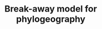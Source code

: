---
title: Break-away model for phylogeography
url_beast2_imp: http://dx.doi.org/10.1038/s41559-018-0489-3
label_beast2_imp: "Bouckaert2017"
pr_beast2_imp: true
url_beast1_imp: 
label_beast1_imp: 
pr_beast1_imp: false
url_theory: http://dx.doi.org/10.1038/s41559-018-0489-3
label_theory: Bouckaert2017
label_source: break_away
url_example_xml: http:/2018/03/12/break-away-phylogeography.html
url_source: https://github.com/rbouckaert/break-away
category: Phylogeography
---